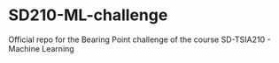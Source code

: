 # SD210-ML-challenge
Official repo for the Bearing Point challenge of the course SD-TSIA210 - Machine Learning 
